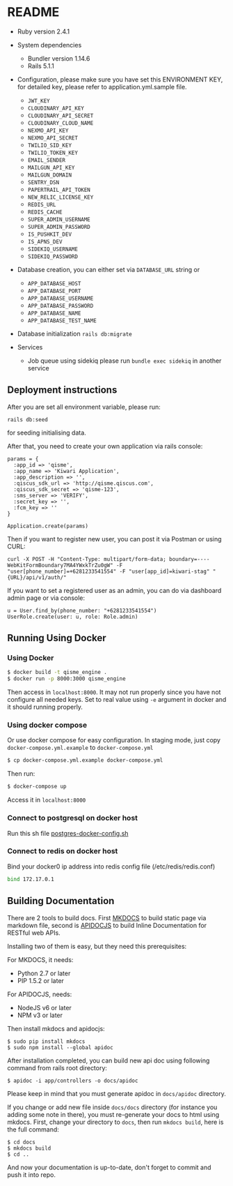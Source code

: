 # README

* Ruby version 2.4.1

* System dependencies
  * Bundler version 1.14.6
  * Rails 5.1.1

* Configuration, please make sure you have set this ENVIRONMENT KEY, for detailed key, please refer to application.yml.sample file.
  * `JWT_KEY`
  * `CLOUDINARY_API_KEY`
  * `CLOUDINARY_API_SECRET`
  * `CLOUDINARY_CLOUD_NAME`
  * `NEXMO_API_KEY`
  * `NEXMO_API_SECRET`
  * `TWILIO_SID_KEY`
  * `TWILIO_TOKEN_KEY`
  * `EMAIL_SENDER`
  * `MAILGUN_API_KEY`
  * `MAILGUN_DOMAIN`
  * `SENTRY_DSN`
  * `PAPERTRAIL_API_TOKEN`
  * `NEW_RELIC_LICENSE_KEY`
  * `REDIS_URL`
  * `REDIS_CACHE`
  * `SUPER_ADMIN_USERNAME`
  * `SUPER_ADMIN_PASSWORD`
  * `IS_PUSHKIT_DEV`
  * `IS_APNS_DEV`
  * `SIDEKIQ_USERNAME`
  * `SIDEKIQ_PASSWORD`

* Database creation, you can either set via `DATABASE_URL` string or
  * `APP_DATABASE_HOST`
  * `APP_DATABASE_PORT`
  * `APP_DATABASE_USERNAME`
  * `APP_DATABASE_PASSWORD`
  * `APP_DATABASE_NAME`
  * `APP_DATABASE_TEST_NAME`


* Database initialization
  `rails db:migrate`

* Services
  * Job queue using sidekiq please run `bundle exec sidekiq` in another service


## Deployment instructions

After you are set all environment variable, please run:

```
rails db:seed
```

for seeding initialising data.

After that, you need to create your own application via rails console:

```
params = {
  :app_id => 'qisme',
  :app_name => 'Kiwari Application',
  :app_description => '',
  :qiscus_sdk_url => 'http://qisme.qiscus.com',
  :qiscus_sdk_secret => 'qisme-123',
  :sms_server => 'VERIFY',
  :secret_key => '',
  :fcm_key => ''
}

Application.create(params)
```

Then if you want to register new user, you can post it via Postman or using CURL:

```
curl -X POST -H "Content-Type: multipart/form-data; boundary=----WebKitFormBoundary7MA4YWxkTrZu0gW" -F "user[phone_number]=+6281233541554" -F "user[app_id]=kiwari-stag" "{URL}/api/v1/auth/"
```

If you want to set a registered user as an admin, you can do via dashboard admin page or via console:

```
u = User.find_by(phone_number: "+6281233541554")
UserRole.create(user: u, role: Role.admin)
```

## Running Using Docker

### Using Docker

```bash
$ docker build -t qisme_engine .
$ docker run -p 8000:3000 qisme_engine
```

Then access in `localhost:8000`. It may not run properly since you have not configure all needed keys. Set to real value using `-e` argument in docker and it should running properly.


### Using docker compose

Or use docker compose for easy configuration. In staging mode, just copy `docker-compose.yml.example` to `docker-compose.yml`

```bash
$ cp docker-compose.yml.example docker-compose.yml

```

Then run:

```bash
$ docker-compose up
```

Access it in `localhost:8000`


### Connect to postgresql on docker host
Run this sh file [postgres-docker-config.sh](https://gist.github.com/therusetiawan/e829600e740c0f2509ba494cfe01ba77)

### Connect to redis on docker host
Bind your docker0 ip address into redis config file (/etc/redis/redis.conf)
```bash
bind 172.17.0.1
```

## Building Documentation

There are 2 tools to build docs. First [MKDOCS](http://www.mkdocs.org/) to build static page via markdown file, second is [APIDOCJS](http://apidocjs.com/) to build Inline Documentation for RESTful web APIs.

Installing two of them is easy, but they need this prerequisites:

For MKDOCS, it needs:

* Python 2.7 or later
* PIP 1.5.2 or later

For APIDOCJS, needs:

* NodeJS v6 or later
* NPM v3 or later

Then install mkdocs and apidocjs:

```
$ sudo pip install mkdocs
$ sudo npm install --global apidoc
```

After installation completed, you can build new api doc using following command from rails root directory:

```
$ apidoc -i app/controllers -o docs/apidoc
```

Please keep in mind that you must generate apidoc in `docs/apidoc` directory.

If you change or add new file inside `docs/docs` directory (for instance you adding some note in there), you must re-generate your docs to html using mkdocs. First, change your directory to `docs`, then run `mkdocs build`, here is the full command:

```
$ cd docs
$ mkdocs build
$ cd ..
```

And now your documentation is up-to-date, don't forget to commit and push it into repo.

